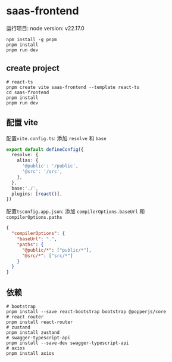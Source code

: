# saas-frontend

运行项目: node version: v22.17.0

```shell
npm install -g pnpm
pnpm install
pnpm run dev
```

## create project

```shell
# react-ts
pnpm create vite saas-frontend --template react-ts
cd saas-frontend
pnpm install
pnpm run dev
```

## 配置 vite

配置`vite.config.ts`: 添加 `resolve` 和 `base`

```ts
export default defineConfig({
  resolve: {
    alias: {
      '@public': '/public',
      '@src': '/src',
    },
  },
  base:'./',
  plugins: [react()],
})

```

配置`tsconfig.app.json`: 添加 `compilerOptions.baseUrl` 和 `compilerOptions.paths`

```json
{
  "compilerOptions": {
    "baseUrl": ".",
    "paths": {
      "@public/*": ["public/*"],
      "@src/*": ["src/*"]
    }
  }
}
```

## 依赖

```shell
# bootstrap
pnpm install --save react-bootstrap bootstrap @popperjs/core
# react router
pnpm install react-router
# zustand
pnpm install zustand
# swagger-typescript-api
pnpm install --save-dev swagger-typescript-api
# axios
pnpm install axios
```

